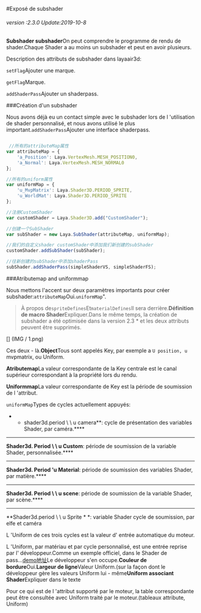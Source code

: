 #Exposé de subshader

###### *version :2.3.0   Update:2019-10-8*

​**Subshader subshader**On peut comprendre le programme de rendu de shader.Chaque Shader a au moins un subshader et peut en avoir plusieurs.

Description des attributs de subshader dans layaair3d:

​`setFlag`Ajouter une marque.

​`getFlag`Marque.

​`addShaderPass`Ajouter un shaderpass.

###Création d'un subshader

Nous avons déjà eu un contact simple avec le subshader lors de l 'utilisation de shader personnalisé, et nous avons utilisé le plus important.`addShaderPass`Ajouter une interface shaderpass.


```typescript

 //所有的attributeMap属性
var attributeMap = {
    'a_Position': Laya.VertexMesh.MESH_POSITION0,
    'a_Normal': Laya.VertexMesh.MESH_NORMAL0
};

//所有的uniform属性
var uniformMap = {
    'u_MvpMatrix': Laya.Shader3D.PERIOD_SPRITE, 
    'u_WorldMat': Laya.Shader3D.PERIOD_SPRITE
};

//注册CustomShader 
var customShader = Laya.Shader3D.add("CustomShader");

//创建一个SubShader
var subShader = new Laya.SubShader(attributeMap, uniformMap);

//我们的自定义shader customShader中添加我们新创建的subShader
customShader.addSubShader(subShader);

//往新创建的subShader中添加shaderPass
subShader.addShaderPass(simpleShaderVS, simpleShaderFS);
```


###Atributemap and uniformmap

Nous mettons l'accent sur deux paramètres importants pour créer subshader:`attributeMap`Oui.`uniformMap`".

> À propos de`spriteDefines`Et`materialDefines`Il sera derrière.**Définition de macro Shader**Expliquer.Dans le même temps, la création de subshader a été optimisée dans la version 2.3 * et les deux attributs peuvent être supprimés.

[] (IMG / 1.png) <br >

Ces deux - là.**Object**Tous sont appelés Key, par exemple a ` U position, u ` mvpmatrix, ou Uniform.

**Atributemap**La valeur correspondante de la Key centrale est le canal supérieur correspondant à la propriété lors du rendu.

**Uniformmap**La valeur correspondante de Key est la période de soumission de l 'attribut.

`uniformMap`Types de cycles actuellement appuyés:

* * shader3d.period \ \ u camera**: cycle de présentation des variables Shader, par caméra.****
****
**Shader3d. Period \ \ u Custom**: période de soumission de la variable Shader, personnalisée.****
****
**Shader3d. Period 'u Material**: période de soumission des variables Shader, par matière.****
****
**Shader3d. Period \ \ u scene**: période de soumission de la variable Shader, par scène.****
****
**Shader3d.period \ \ u Sprite * *: variable Shader cycle de soumission, par elfe et caméra

L 'Uniform de ces trois cycles est la valeur d' entrée automatique du moteur.

L 'Uniform, par matériau et par cycle personnalisé, est une entrée reprise par l' développeur.Comme un exemple officiel, dans le Shader de pass...[demo地址](http://layaair2.ldc2.layabox.com/demo2/?language=ch&category=3d&group=Shader&name=Shader_MultiplePassOutline)Le développeur s'en occupe.**Couleur de bordure**Oui.**Largeur de ligne**Valeur Uniform.(sur la façon dont le développeur gère les valeurs Uniform lui - même**Uniform associant Shader**Expliquer dans le texte

Pour ce qui est de l 'attribut supporté par le moteur, la table correspondante peut être consultée avec Uniform traité par le moteur.(tableaux attribute, Uniform)


